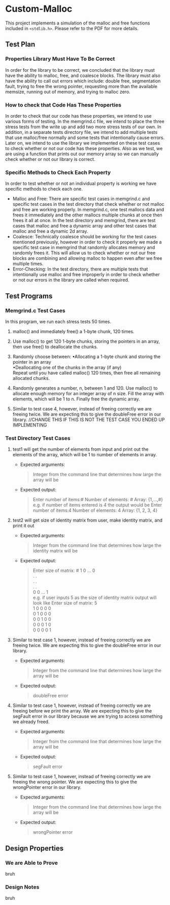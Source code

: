 # Custom-Malloc
This project implements a simulation of the malloc and free functions included in `<stdlib.h>`. Please refer to the PDF for more details.
## Test Plan

### Properties Library Must Have To Be Correct

In order for the library to be correct, we concluded that the library must have the ability to malloc, free, and coalesce blocks. The library must also have the ability to call out errors which include: double free, segmentation fault, trying to free the wrong pointer, requesting more than the available memsize, running out of memory, and trying to malloc zero.

### How to check that Code Has These Properties

In order to check that our code has these properties, we intend to use various forms of testing. In the memgrind.c file, we intend to place the three stress tests from the write up and add two more stress tests of our own. In addition, in a separate tests directory file, we intend to add multiple tests that use malloc/free normally and some tests that intentionally cause errors. Later on, we intend to use the library we implemented on these test cases to check whether or not our code has these properties. Also as we test, we are using a function that prints out our memory array so we can manually check whether or not our library is correct.

### Specific Methods to Check Each Property

In order to test whether or not an individual property is working we have specific methods to check each one.
- Malloc and Free: There are specific test cases in memgrind.c and specific test cases in the test directory that check whether or not malloc and free are working properly. In memgrind.c, one test mallocs data and frees it immediately and the other mallocs multiple chunks at once then frees it all at once. In the test directory and memgrind, there are test cases that malloc and free a dynamic array and other test cases that malloc and free a dynamic 2d array.
- Coalesce: Technically coalesce should be working for the test cases mentioned previously, however in order to check it properly we made a specific test case in memgrind that randomly allocates memory and randomly frees it. This will allow us to check whether or not our free blocks are combining and allowing malloc to happen even after we free multiple times.
- Error-Checking: In the test directory, there are multiple tests that intentionally use malloc and free improperly in order to check whether or not our errors in the library are called when required.

## Test Programs

### Memgrind.c Test Cases
In this program, we run each stress tests 50 times.
1. malloc()  and immediately  free()  a 1-byte chunk, 120 times.

2. Use  malloc()  to get 120 1-byte chunks, storing the pointers in an array, then use  free()  to  deallocate the chunks.

3. Randomly choose between:
•Allocating a 1-byte chunk and storing the pointer in an array  
•Deallocating one of the chunks in the array (if any)  
Repeat until you have called  malloc()  120 times, then free all remaining allocated chunks.

4. Randomly generates a number, n, between 1 and 120. Use malloc() to allocate enough memory for an integer array of n size. Fill the array with elements, which will be 1 to n. Finally free the dynamic array.

5. Similar to test case 4, however, instead of freeing correctly we are freeing twice. We are expecting this to give the doubleFree error in our library. //CHANGE THIS IF THIS IS NOT THE TEST CASE YOU ENDED UP IMPLEMENTING

### Test Directory Test Cases
1. test1 will get the number of elements from input and print out the elements of the array, which will be 1 to number of elements in array.
	- Expected arguments: 
		>Integer from the command line that determines how large the array will be
	- Expected output:
		>Enter number of items:#
		>Number of elements: #
		>Array: {1,...,#}
		>e.g. if number of items entered is 4 the output would be
		>Enter number of items:4
		>Number of elements: 4
		>Array: {1, 2, 3, 4}
	
2. test2 will get size of identity matrix from user, make identity matrix, and print it out
	- Expected arguments:
		> Integer from the command line that determines how large the identity matrix will be
	- Expected output:
		> Enter size of matrix: #
		1 0 ... 0 <br />
		. . <br />
		. . <br />
		. . <br />
		0 0 ... 1 <br />
		e.g. if user inputs 5 as the size of identity matrix output will look like
		Enter size of matrix: 5 <br />
		1 0 0 0 0 <br />
		0 1 0 0 0 <br />
		0 0 1 0 0 <br />
		0 0 0 1 0 <br />
		0 0 0 0 1 <br />
	
3. Similar to test case 1, however, instead of freeing correctly we are freeing twice. We are expecting this to give the doubleFree error in our library.
	- Expected arguments: 
		>Integer from the command line that determines how large the array will be
	- Expected output:
		> doubleFree error
	
4. Similar to test case 1, however, instead of freeing correctly we are freeing before we print the array. We are expecting this to give the segFault error in our library because we are trying to access something we already freed.
	- Expected arguments: 
		>Integer from the command line that determines how large the array will be
	- Expected output:
		> segFault error
	
5. Similar to test case 1, however, instead of freeing correctly we are freeing the wrong pointer. We are expecting this to give the wrongPointer error in our library.
	- Expected arguments: 
		>Integer from the command line that determines how large the array will be
	- Expected output:
		> wrongPointer error
## Design Properties 

### We are Able to Prove

bruh

### Design Notes

bruh

